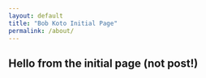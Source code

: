 ```yaml
---
layout: default
title: "Bob Koto Initial Page"
permalink: /about/
---
```



## Hello from the initial page (not post!)
